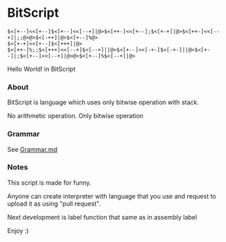 # BitScript

```brainfuck
$<[+--]<<[+--]$<[+--]<<[--+]|@>$<[++-]<<[+--];$<[+-+]|@>$<[++-]<<[--+]|;;@>@>$<[-++]|@>$<[+--]%@>
$<[+-+]<<[+--]$<[+++]|@>
$<[++-]%;;$<[+++]<<[--+]$<[--+]||@>$<[+--]<<[-+-]$<[-+-]||@>$<[+--]|;$<[+--]<<[--+]|@>@>$<[+--]%$<[--+]|@>
```

Hello World! in BitScript

### About

BitScript is language which uses only bitwise operation with stack.

No arithmetic operation. Only bitwise operation

### Grammar

See [Grammar.md](https://github.com/Lukince/BitScript/blob/master/Grammar.md)

### Notes

This script is made for funny.

Anyone can create interpreter with language that you use and request to upload it as using "pull request".

Next development is label function that same as in assembly label

Enjoy :)
